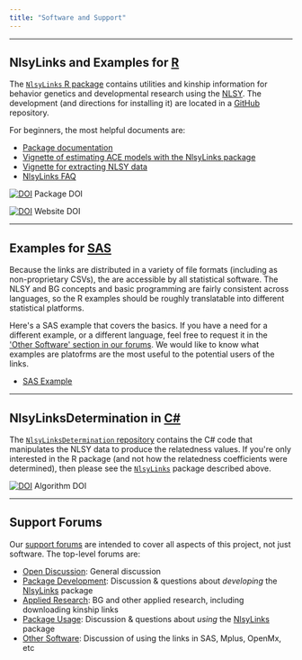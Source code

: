```yaml
---
title: "Software and Support"
---
```


***
## NlsyLinks and Examples for [R](http://en.wikipedia.org/wiki/R_%28programming_language%29)
The [`NlsyLinks` R package](http://cran.r-project.org/web/packages/NlsyLinks/) contains utilities and kinship information for behavior genetics and developmental research using the [NLSY](http://www.bls.gov/nls/).  The development (and directions for installing it) are located in a [GitHub](https://github.com/LiveOak/NlsyLinks) repository.

For beginners, the most helpful documents are:

 * [Package documentation](http://cran.r-project.org/web/packages/NlsyLinks/NlsyLinks.pdf)
 * [Vignette of estimating ACE models with the NlsyLinks package](http://cran.r-project.org/web/packages/NlsyLinks/vignettes/NlsyAce.pdf)
 * [Vignette for extracting NLSY data](http://cran.r-project.org/web/packages/NlsyLinks/vignettes/NlsInvestigator.pdf)
 * [NlsyLinks FAQ](http://cran.r-project.org/web/packages/NlsyLinks/vignettes/Faq.pdf)

[![DOI](https://zenodo.org/badge/4971/LiveOak/NlsyLinks.png)](http://dx.doi.org/10.5281/zenodo.12519) Package DOI

[![DOI](https://zenodo.org/badge/doi/10.5281/zenodo.12425.png)](http://dx.doi.org/10.5281/zenodo.12425) Website DOI

***
## Examples for [SAS](http://en.wikipedia.org/wiki/SAS_%28software%29)
Because the links are distributed in a variety of file formats (including as non-proprietary CSVs), the are accessible by all statistical software.  The NLSY and BG concepts and basic programming are fairly consistent across languages, so the R examples should be roughly translatable into different statistical platforms.  

Here's a SAS example that covers the basics.  If you have a need for a different example, or a different language, feel free to request it in the ['Other Software' section in our forums](https://r-forge.r-project.org/forum/forum.php?forum_id=4316&group_id=1330).  We would like to know what examples are platofrms are the most useful to the potential users of the links.

* [SAS Example](https://github.com/LiveOak/NlsyLinks/blob/master/NlsyLinks/UtilityScripts/SasExample/SasExample.md)

***
## NlsyLinksDetermination in [C#](http://en.wikipedia.org/wiki/C_Sharp_%28programming_language%29)
The [`NlsyLinksDetermination` repository](https://github.com/LiveOak/NlsyLinksDetermination/) contains the C# code that manipulates the NLSY data to produce the relatedness values.  If you're only interested in the R package (and not how the relatedness coefficients were determined), then please see the [`NlsyLinks`](./research_software_and_support.html#nlsylinks-and-examples-for-r) package described above.

[![DOI](https://zenodo.org/badge/doi/10.5281/zenodo.12518.png)](http://dx.doi.org/10.5281/zenodo.12518) Algorithm DOI

***
## Support Forums
Our [support forums](https://r-forge.r-project.org/forum/?group_id=1330) are intended to cover all aspects of this project, not just software.  The top-level forums are:

 * [Open Discussion](https://r-forge.r-project.org/forum/forum.php?forum_id=4266&group_id=1330): General discussion
 * [Package Development](https://r-forge.r-project.org/forum/forum.php?forum_id=4268&group_id=1330): Discussion & questions about *developing* the [NlsyLinks](http://cran.r-project.org/web/packages/NlsyLinks/) package
 * [Applied Research](https://r-forge.r-project.org/forum/forum.php?forum_id=4314&group_id=1330): BG and other applied research, including downloading kinship links
 * [Package Usage](https://r-forge.r-project.org/forum/forum.php?forum_id=4315&group_id=1330): Discussion & questions about *using* the [NlsyLinks](http://cran.r-project.org/web/packages/NlsyLinks/) package
 * [Other Software](https://r-forge.r-project.org/forum/forum.php?forum_id=4316&group_id=1330): Discussion of using the links in SAS, Mplus, OpenMx, etc
